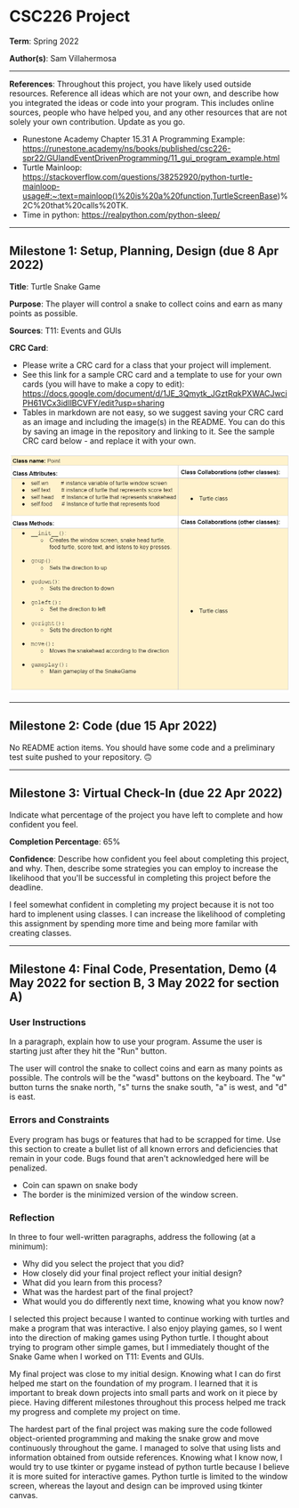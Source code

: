 # CSC226 Project

**Term**: Spring 2022

**Author(s)**: Sam Villahermosa


---

**References**: 
Throughout this project, you have likely used outside resources. Reference all ideas which are not your own, and describe how you integrated the ideas or code into your program. This includes online sources, people who have helped you, and any other resources that are not solely your own contribution. Update as you go.
- Runestone Academy Chapter 15.31 A Programming Example: https://runestone.academy/ns/books/published/csc226-spr22/GUIandEventDrivenProgramming/11_gui_program_example.html
- Turtle Mainloop: https://stackoverflow.com/questions/38252920/python-turtle-mainloop-usage#:~:text=mainloop()%20is%20a%20function,TurtleScreenBase)%2C%20that%20calls%20TK.
- Time in python: https://realpython.com/python-sleep/
---

## Milestone 1: Setup, Planning, Design (due 8 Apr 2022)

**Title**: Turtle Snake Game

**Purpose**: The player will control a snake to collect coins and earn as many points as possible.


**Sources**: T11: Events and GUIs



️**CRC Card**:
  - Please write a CRC card for a class that your project will implement.
  - See this link for a sample CRC card and a template to
  use for your own cards (you will have to make a copy to edit): https://docs.google.com/document/d/1JE_3Qmytk_JGztRqkPXWACJwciPH61VCx3idIlBCVFY/edit?usp=sharing
  - Tables in markdown are not easy, so we suggest saving your CRC card
  as an image and including the image(s) in the README. You can do this
  by saving an image in the repository and linking to it. See the sample CRC card below - and replace it with your own.
  
![img_2.png](img_2.png)

---

## Milestone 2: Code (due 15 Apr 2022)

No README action items. You should have some code and a preliminary test suite pushed to your repository. 🙃

---

## Milestone 3: Virtual Check-In (due 22 Apr 2022)

Indicate what percentage of the project you have left to complete and how confident you feel. 

️**Completion Percentage**: 65%

️**Confidence**: Describe how confident you feel about completing this project, and why. Then, describe some strategies you can employ to increase the likelihood that you'll be successful in completing this project before the deadline.

I feel somewhat confident in completing my project because it is not too hard to implenent using classes. I can increase the likelihood of completing this assignment by spending more time and being more familar with creating classes.

---

## Milestone 4: Final Code, Presentation, Demo (4 May 2022 for section B, 3 May 2022 for section A)

### User Instructions
In a paragraph, explain how to use your program. Assume the user is starting just after they hit the "Run" button. 

The user will control the snake to collect coins and earn as many points as possible. 
The controls will be the "wasd" buttons on the keyboard. 
The "w" button turns the snake north, "s" turns the snake south, "a" is west, and "d" is east. 
### Errors and Constraints
Every program has bugs or features that had to be scrapped for time. Use this section to create a bullet list of all known errors and deficiencies that remain in your code. Bugs found that aren't acknowledged here will be penalized.

- Coin can spawn on snake body
- The border is the minimized version of the window screen. 


### Reflection
In three to four well-written paragraphs, address the following (at a minimum):
- Why did you select the project that you did?
- How closely did your final project reflect your initial design?
- What did you learn from this process?
- What was the hardest part of the final project?
- What would you do differently next time, knowing what you know now?

I selected this project because I wanted to continue working with turtles and make a program that was interactive.
I also enjoy playing games, so I went into the direction of making games using Python turtle. I thought about trying to 
program other simple games, but I immediately thought of the Snake Game when I worked on T11: Events and GUIs.

My final project was close to my initial design. Knowing what I can do first helped me start on the foundation of my program.
I learned that it is important to break down projects into small parts and work on it piece by piece.
Having different milestones throughout this process helped me track my progress and complete my project on time.

The hardest part of the final project was making sure the code followed object-oriented programming and making the snake grow and move continuously throughout the game. 
I managed to solve that using lists and information obtained from outside references. Knowing what I know now, I would try to use tkinter or pygame instead of python turtle because I believe it is more suited for interactive games. 
Python turtle is limited to the window screen, whereas the layout and design can be improved using tkinter canvas.